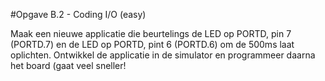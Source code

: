 #Opgave B.2 - Coding I/O (easy)

Maak een nieuwe applicatie die beurtelings de LED op PORTD, pin 7 (PORTD.7) en de LED op PORTD, pint 6 (PORTD.6) om de 500ms laat oplichten. Ontwikkel de applicatie in de simulator en programmeer daarna het board (gaat veel sneller!